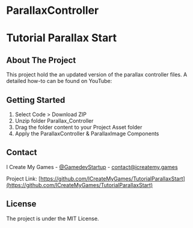 # ParallaxController
# Tutorial Parallax Start

<!-- ABOUT THE PROJECT -->
## About The Project

This project hold the an updated version of the parallax controller files. 
A detailed how-to can be found on YouTube:

## Getting Started

1. Select Code > Download ZIP
2. Unzip folder Parallax_Controller
3. Drag the folder content to your Project Asset folder 
4. Apply the ParallaxController & ParallaxImage Components

## Contact

I Create My Games - [@GamedevStartup](https://twitter.com/GamedevStartup) - contact@icreatemy.games

Project Link: [https://github.com/ICreateMyGames/TutorialParallaxStart](https://github.com/ICreateMyGames/TutorialParallaxStart)

<!-- LICENSE -->
## License

The project is under the MIT License.
